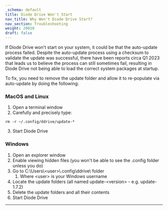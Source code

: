 ```yaml
---
_schema: default
title: Diode Drive Won't Start
nav_title: Why Won't Diode Drive Start?
nav_section: Troubleshooting
weight: 20010
draft: false
---
```

If Diode Drive won't start on your system, it could be that the auto-update process failed. Despite the auto-update process using a checksum to validate the update was successful, there have been reports circa Q1 2023 that leads us to believe the process can still sometimes fail, resulting in Diode Drive not being able to load the correct system packages at startup.

To fix, you need to remove the update folder and allow it to re-populate via auto-update by doing the following:

### **MacOS and Linux**

1. Open a terminal window
2. Carefully and precisely type:

`rm -r ~/.config/ddrive/update-*`

3. Start Diode Drive

### **Windows**

1. Open an explorer window
2. Enable viewing hidden files (you won't be able to see the .config folder unless you do)
3. Go to C:\\Users\\&lt;user&gt;\\.config\\ddrive\\ folder
   1. Where &lt;user&gt; is your Windows username
4. Locate the update folders (all named update-&lt;version&gt; - e.g. update-1.7.2)
5. Delete the update folders and all their contents
6. Start Diode Drive

---

&nbsp;
